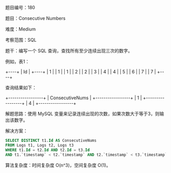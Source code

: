 题目编号：180

题目：Consecutive Numbers

难度：Medium

考察范围：SQL

题干：编写一个 SQL 查询，查找所有至少连续出现三次的数字。

例如，表1：

+----+
| Id |
+----+
| 1  |
| 1  |
| 1  |
| 2  |
| 2  |
| 3  |
| 4  |
| 4  |
| 5  |
| 6  |
| 7  |
| 7  |
+----+

查询结果如下：

+-----------------+
| ConsecutiveNums |
+-----------------+
| 1               |
+-----------------+
| 4               |
+-----------------+

解题思路：使用 MySQL 变量来记录连续出现的次数，如果次数大于等于3，则输出该数字。

解决方案：

```sql
SELECT DISTINCT t1.Id AS ConsecutiveNums
FROM Logs t1, Logs t2, Logs t3
WHERE t1.Id = t2.Id AND t2.Id = t3.Id
AND t1.`timestamp` < t2.`timestamp` AND t2.`timestamp` < t3.`timestamp`
```

算法复杂度：时间复杂度 O(n^3)，空间复杂度 O(1)。